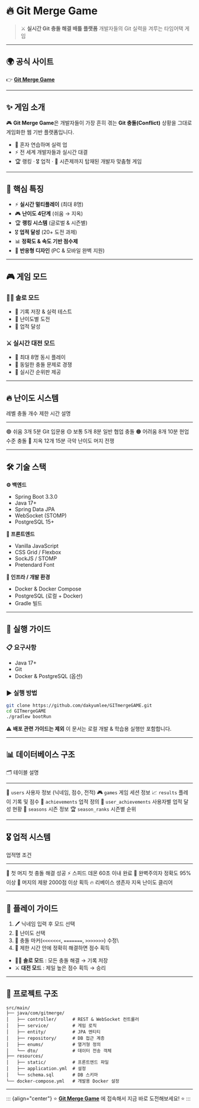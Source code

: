 # 🔥 Git Merge Game

> ⚔️ **실시간 Git 충돌 해결 배틀 플랫폼**
> 개발자들의 Git 실력을 겨루는 타임어택 게임

------------------------------------------------------------------------

## 🌍 공식 사이트

👉 [**Git Merge
Game**](https://gitmerge-game-unique-b6e49309b9df.herokuapp.com)

------------------------------------------------------------------------

## ✨ 게임 소개

🎮 **Git Merge Game**은 개발자들이 가장 흔히 겪는 **Git 충돌(Conflict)** 상황을 그대로 게임화한 웹 기반 플랫폼입니다.

-   🚀 혼자 연습하며 실력 업
-   ⚡ 전 세계 개발자들과 실시간 대결
-   🏆 랭킹 · 🎖️ 업적 · 📅 시즌제까지 탑재된 개발자 맞춤형 게임

------------------------------------------------------------------------

## 🎯 핵심 특징

-   ⚡ **실시간 멀티플레이** (최대 8명)
-   🎮 **난이도 4단계** (쉬움 → 지옥)
-   🏆 **랭킹 시스템** (글로벌 & 시즌별)
-   🎖️ **업적 달성** (20+ 도전 과제)
-   📊 **정확도 & 속도 기반 점수제**
-   📱 **반응형 디자인** (PC & 모바일 완벽 지원)

------------------------------------------------------------------------

## 🎮 게임 모드

### 🧑‍💻 솔로 모드

-   📝 기록 저장 & 실력 테스트
-   🎯 난이도별 도전
-   🏅 업적 달성

### ⚔️ 실시간 대전 모드

-   👥 최대 8명 동시 플레이
-   🥇 동일한 충돌 문제로 경쟁
-   📡 실시간 순위판 제공

------------------------------------------------------------------------

## 🔥 난이도 시스템

  레벨        충돌 개수   제한 시간   설명
  ----------- ----------- ----------- -----------------------
  🟢 쉬움     3개         5분         Git 입문용
  🟡 보통     5개         8분         일반 협업 충돌
  🟠 어려움   8개         10분        현업 수준 충돌
  🔴 지옥     12개        15분        극악 난이도 머지 전쟁

------------------------------------------------------------------------

## 🛠️ 기술 스택

**⚙️ 백엔드**
- Spring Boot 3.3.0
- Java 17+
- Spring Data JPA
- WebSocket (STOMP)
- PostgreSQL 15+

**🎨 프론트엔드**
- Vanilla JavaScript
- CSS Grid / Flexbox
- SockJS / STOMP
- Pretendard Font

**🐳 인프라 / 개발 환경**
- Docker & Docker Compose
- PostgreSQL (로컬 + Docker)
- Gradle 빌드

------------------------------------------------------------------------

## 🚀 실행 가이드

### 📋 요구사항

-   Java 17+
-   Git
-   Docker & PostgreSQL (옵션)

### ▶️ 실행 방법

``` bash
git clone https://github.com/dakyumlee/GITmergeGAME.git
cd GITmergeGAME
./gradlew bootRun
```

⚠️ **배포 관련 가이드는 제외**
이 문서는 로컬 개발 & 학습용 실행만 포함합니다.

------------------------------------------------------------------------

## 📊 데이터베이스 구조

  🗂️ 테이블                설명
  ------------------------ ----------------------------------
  👤 `users`               사용자 정보 (닉네임, 점수, 전적)
  🎮 `games`               게임 세션 정보
  📈 `results`             플레이 기록 및 점수
  🏅 `achievements`        업적 정의
  👑 `user_achievements`   사용자별 업적 달성 현황
  📅 `seasons`             시즌 정보
  🏆 `season_ranks`        시즌별 순위

------------------------------------------------------------------------

## 🎖️ 업적 시스템

  업적명               조건
  -------------------- --------------------
  🎯 첫 머지           첫 충돌 해결 성공
  ⚡ 스피드 데몬       60초 이내 완료
  💎 완벽주의자        정확도 95% 이상
  👑 머지의 제왕       2000점 이상 획득
  🔥 리베이스 생존자   지옥 난이도 클리어

------------------------------------------------------------------------

## 📖 플레이 가이드

1.  🖊️ 닉네임 입력 후 모드 선택
2.  🎯 난이도 선택
3.  🔧 충돌 마커(`<<<<<<<`, `=======`, `>>>>>>>`) 수정\
4.  🏁 제한 시간 안에 정확히 해결하면 점수 획득

-   🧑‍💻 **솔로 모드** : 모든 충돌 해결 → 기록 저장
-   ⚔️ **대전 모드** : 제일 높은 점수 획득 → 승리

------------------------------------------------------------------------

## 📂 프로젝트 구조

    src/main/
    ├── java/com/gitmerge/
    │   ├── controller/      # REST & WebSocket 컨트롤러
    │   ├── service/         # 게임 로직
    │   ├── entity/          # JPA 엔티티
    │   ├── repository/      # DB 접근 계층
    │   ├── enums/           # 열거형 정의
    │   └── dto/             # 데이터 전송 객체
    ├── resources/
    │   ├── static/          # 프론트엔드 파일
    │   ├── application.yml  # 설정
    │   └── schema.sql       # DB 스키마
    └── docker-compose.yml   # 개발용 Docker 설정

------------------------------------------------------------------------

::: {align="center"}
⭐ **[Git Merge
Game](https://gitmerge-game-unique-b6e49309b9df.herokuapp.com)** 에
접속해서 지금 바로 도전해보세요! ⭐
:::
